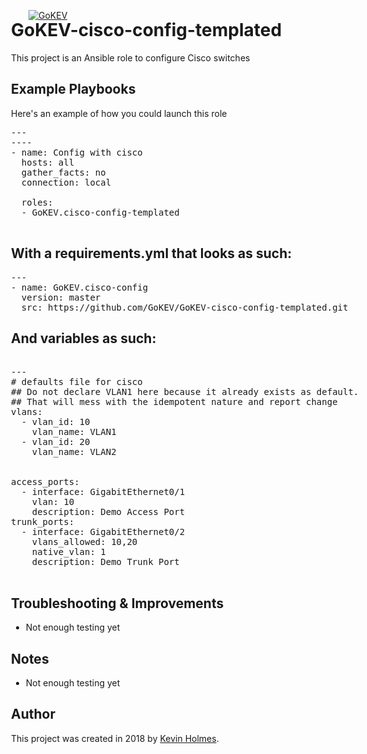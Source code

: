 [![GoKEV](http://GoKEV.com/GoKEV200.png)](http://GoKEV.com/)

<div style="position: absolute; top: 40px; left: 200px;">

# GoKEV-cisco-config-templated
This project is an Ansible role to configure Cisco switches


## Example Playbooks
Here's an example of how you could launch this role


<pre>---
----
- name: Config with cisco
  hosts: all
  gather_facts: no
  connection: local

  roles:
  - GoKEV.cisco-config-templated

</pre>

## With a requirements.yml that looks as such:

<pre>
---
- name: GoKEV.cisco-config
  version: master
  src: https://github.com/GoKEV/GoKEV-cisco-config-templated.git
</pre>


## And variables as such:

<pre>

---
# defaults file for cisco
## Do not declare VLAN1 here because it already exists as default.
## That will mess with the idempotent nature and report change
vlans:
  - vlan_id: 10
    vlan_name: VLAN1
  - vlan_id: 20
    vlan_name: VLAN2


access_ports:
  - interface: GigabitEthernet0/1
    vlan: 10
    description: Demo Access Port
trunk_ports:
  - interface: GigabitEthernet0/2
    vlans_allowed: 10,20
    native_vlan: 1
    description: Demo Trunk Port

</pre>


## Troubleshooting & Improvements

- Not enough testing yet

## Notes

  - Not enough testing yet

## Author

This project was created in 2018 by [Kevin Holmes](http://GoKEV.com/).


